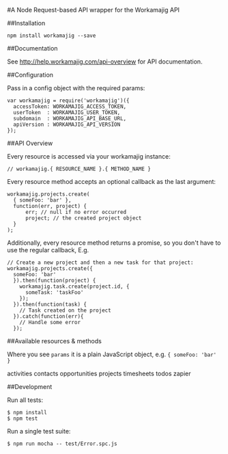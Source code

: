 #A Node Request-based API wrapper for the Workamajig API

##Installation
```
npm install workamajig --save
```

##Documentation

See http://help.workamajig.com/api-overview for API documentation.

##Configuration

Pass in a config object with the required params:
```
var workamajig = require('workamajig')({
  accessToken: WORKAMAJIG_ACCESS_TOKEN,
  userToken  : WORKAMAJIG_USER_TOKEN,
  subdomain  : WORKAMAJIG_API_BASE_URL,
  apiVersion : WORKAMAJIG_API_VERSION
});
```

##API Overview

Every resource is accessed via your workamajig instance:
```
// workamajig.{ RESOURCE_NAME }.{ METHOD_NAME }
```

Every resource method accepts an optional callback as the last argument:
```
workamajig.projects.create(
  { someFoo: 'bar' },
  function(err, project) {
      err; // null if no error occurred
      project; // the created project object
  }
);
```

Additionally, every resource method returns a promise, so you don't have to use the regular callback, E.g.
```
// Create a new project and then a new task for that project:
workamajig.projects.create({
  someFoo: 'bar'
  }).then(function(project) {
    workamajig.task.create(project.id, {
      someTask: 'taskFoo'
    });
  }).then(function(task) {
    // Task created on the project
  }).catch(function(err){
    // Handle some error
  });
```

##Available resources & methods

Where you see ```params``` it is a plain JavaScript object, e.g. ```{ someFoo: 'bar' }```

activities
contacts
opportunities
projects
timesheets
todos
zapier

##Development

Run all tests:
```
$ npm install
$ npm test
```

Run a single test suite:
```
$ npm run mocha -- test/Error.spc.js
```
